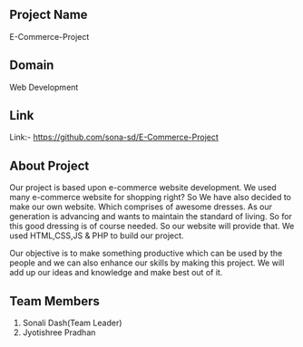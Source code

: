 ## Project Name

E-Commerce-Project

## Domain

Web Development

## Link

Link:- https://github.com/sona-sd/E-Commerce-Project

## About Project

Our project is based upon e-commerce website development. We used many e-commerce website for shopping right? So We have also decided to make our own website. Which comprises of awesome dresses. As our generation is advancing and wants to maintain the standard of living. So for this good dressing is of course needed. So our website will provide that. We used HTML,CSS,JS & PHP to build our project.

Our objective is to make something productive which can be used by the people and we can also enhance our skills by making this project. We will add up our ideas and knowledge and make best out of it.

## Team Members

 1. Sonali Dash(Team Leader)
 2. Jyotishree Pradhan